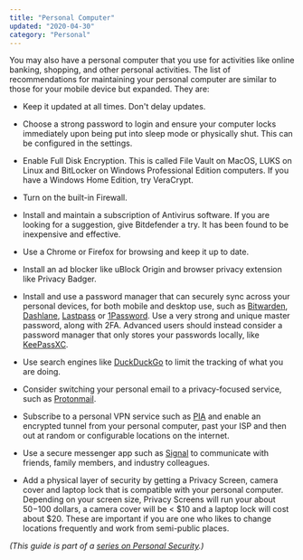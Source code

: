 ```yaml
---
title: "Personal Computer"
updated: "2020-04-30"
category: "Personal"
---
```


You may also have a personal computer that you use for activities like online banking, shopping, and other personal activities. The list of recommendations for maintaining your personal computer are similar to those for your mobile device but expanded. They are: 

-   Keep it updated at all times. Don't delay updates.

-   Choose a strong password to login and ensure your computer locks immediately upon being put into sleep mode or physically shut. This can be configured in the settings.

-   Enable Full Disk Encryption. This is called File Vault on MacOS, LUKS on Linux and BitLocker on Windows Professional Edition computers. If you have a Windows Home Edition, try VeraCrypt.

-   Turn on the built-in Firewall.

-   Install and maintain a subscription of Antivirus software. If you are looking for a suggestion, give Bitdefender a try. It has been found to be inexpensive and effective.

-   Use a Chrome or Firefox for browsing and keep it up to date.

-   Install an ad blocker like uBlock Origin and browser privacy extension like Privacy Badger.

-   Install and use a password manager that can securely sync across your personal devices, for both mobile and desktop use, such as [Bitwarden](https://bitwarden.com), [Dashlane](https://www.dashlane.com/), [Lastpass](https://www.lastpass.com/) or [1Password](https://1password.com/). Use a very strong and unique master password, along with 2FA. Advanced users should instead consider a password manager that only stores your passwords locally, like [KeePassXC](https://keepassxc.org/).  

-   Use search engines like [DuckDuckGo](https://duckduckgo.com/) to limit the tracking of what you are doing.

-   Consider switching your personal email to a privacy-focused service, such as [Protonmail](https://protonmail.com/).

-   Subscribe to a personal VPN service such as [PIA](https://www.privateinternetaccess.com/) and enable an encrypted tunnel from your personal computer, past your ISP and then out at random or configurable locations on the internet.

-   Use a secure messenger app such as [Signal](https://signal.org/) to communicate with friends, family members, and industry colleagues.

-   Add a physical layer of security by getting a Privacy Screen, camera cover and laptop lock that is compatible with your personal computer. Depending on your screen size, Privacy Screens will run your about $50-$100 dollars, a camera cover will be < $10 and a laptop lock will cost about $20. These are important if you are one who likes to change locations frequently and work from semi-public places.

*(This guide is part of a [series on Personal Security](/news/2020-03-06-personal-security-series).)*
